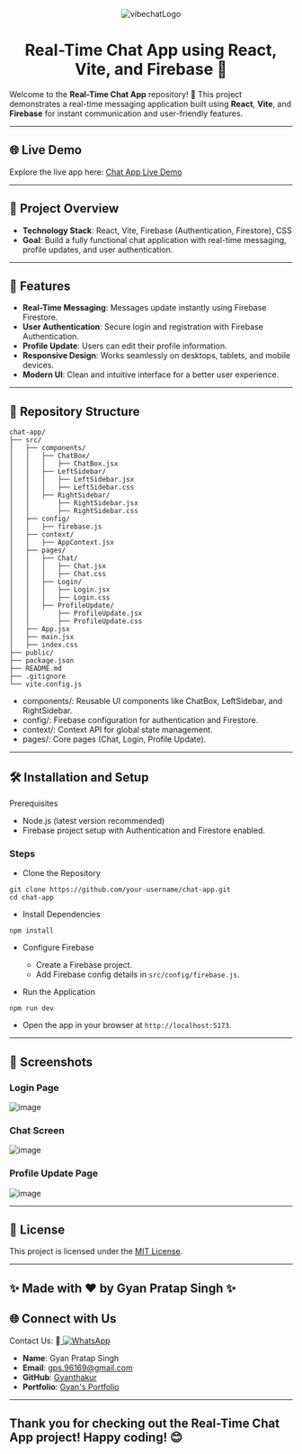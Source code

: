 <div align="center">

![vibechatLogo](https://github.com/user-attachments/assets/8afe9f37-f9d0-4128-a904-a87d5959dacc)

</div>

<div align="center">

# Real-Time Chat App using React, Vite, and Firebase 🚀

</div>

Welcome to the **Real-Time Chat App** repository! 🌟 This project demonstrates a real-time messaging application built using **React**, **Vite**, and **Firebase** for instant communication and user-friendly features.

---

## 🌐 Live Demo

Explore the live app here: [Chat App Live Demo](https://chat-app-sable-delta.vercel.app/)

---

## 📖 Project Overview

- **Technology Stack**: React, Vite, Firebase (Authentication, Firestore), CSS
- **Goal**: Build a fully functional chat application with real-time messaging, profile updates, and user authentication.

---

## 🚀 Features

- **Real-Time Messaging**: Messages update instantly using Firebase Firestore.
- **User Authentication**: Secure login and registration with Firebase Authentication.
- **Profile Update**: Users can edit their profile information.
- **Responsive Design**: Works seamlessly on desktops, tablets, and mobile devices.
- **Modern UI**: Clean and intuitive interface for a better user experience.

---

## 📂 Repository Structure

```plaintext
chat-app/
├── src/
│   ├── components/
│   │   ├── ChatBox/
│   │   │   ├── ChatBox.jsx
│   │   ├── LeftSidebar/
│   │   │   ├── LeftSidebar.jsx
│   │   │   ├── LeftSidebar.css
│   │   ├── RightSidebar/
│   │       ├── RightSidebar.jsx
│   │       ├── RightSidebar.css
│   ├── config/
│   │   ├── firebase.js
│   ├── context/
│   │   ├── AppContext.jsx
│   ├── pages/
│   │   ├── Chat/
│   │   │   ├── Chat.jsx
│   │   │   ├── Chat.css
│   │   ├── Login/
│   │   │   ├── Login.jsx
│   │   │   ├── Login.css
│   │   ├── ProfileUpdate/
│   │       ├── ProfileUpdate.jsx
│   │       ├── ProfileUpdate.css
│   ├── App.jsx
│   ├── main.jsx
│   ├── index.css
├── public/
├── package.json
├── README.md
├── .gitignore
└── vite.config.js

```

- components/: Reusable UI components like ChatBox, LeftSidebar, and RightSidebar.
- config/: Firebase configuration for authentication and Firestore.
- context/: Context API for global state management.
- pages/: Core pages (Chat, Login, Profile Update).


--- 

## 🛠️ Installation and Setup

Prerequisites

- Node.js (latest version recommended)
- Firebase project setup with Authentication and Firestore enabled.

### Steps

- Clone the Repository

```
git clone https://github.com/your-username/chat-app.git
cd chat-app
```

- Install Dependencies

```
npm install
```

- Configure Firebase

  - Create a Firebase project.
  - Add Firebase config details in `src/config/firebase.js`.

- Run the Application

```
npm run dev
```

- Open the app in your browser at ```http://localhost:5173```.

---


## 📸 Screenshots

  ### Login Page
  ![image](https://github.com/user-attachments/assets/27f1d5c7-0a9e-437c-9f41-e7ab3cd53b9a)


  ### Chat Screen
  ![image](https://github.com/user-attachments/assets/4d11860c-1bd6-41d9-bad2-65850e196fc5)


  ### Profile Update Page
  ![image](https://github.com/user-attachments/assets/d22dbfeb-725d-4f88-b4e5-c37a2e76a722)



  ---




## 🔐 License
This project is licensed under the [MIT License](LICENSE).

---

## ✨ Made with ❤️ by Gyan Pratap Singh ✨

## 🌐 Connect with Us

Contact Us:  📲<a href="https://wa.me/918957818597?text=Hey%20%F0%9F%91%8B%2C%20how%20can%20I%20help%20you%3F">
    <img src="https://img.shields.io/badge/WhatsApp-Click%20Me-25D366?style=for-the-badge&logo=whatsapp" alt="WhatsApp" />
  </a>

- **Name**: Gyan Pratap Singh
- **Email**: [gps.96169@gmail.com](mailto:gps.96169@gmail.com)
- **GitHub**: [Gyanthakur](https://github.com/Gyanthakur)
- **Portfolio**: [Gyan's Portfolio](https://gyan-pratap-singh.vercel.app/)

---



## Thank you for checking out the Real-Time Chat App project! Happy coding! 😊
